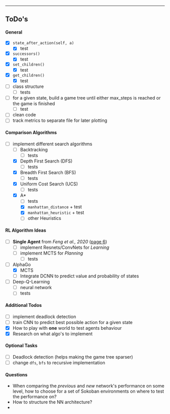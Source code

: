 ---

## ToDo's

#### General 
- [x] `state_after_action(self, a)` 
    - [x] test 
- [x] `successors()`
    - [x] test 
- [x] `set_children()`
    - [x] test
- [x] `get_children()`
    - [x] test
- [ ] class structure
    - [ ] tests
- [ ] for a given state, build a game tree until either max_steps is reached or the game is finished
    - [ ] test 
- [ ] clean code 
- [ ] track metrics to separate file for later plotting

#### Comparison Algorithms 
- [ ] implement different search algorithms 
    - [ ] Backtracking 
        - [ ] tests
    - [x] Depth First Search (DFS)
        - [ ] tests
    - [x] Breadth First Search (BFS)
        - [ ] tests
    - [x] Uniform Cost Search (UCS)
        - [ ] tests
    - [x] A*
        - [ ] tests 
        - [x] `manhattan_distance` + test 
        - [x] `manhattan_heuristic` + test 
        - [ ] other Heuristics
        
#### RL Algorithm Ideas 
        
- [ ] __Single Agent__ from _Feng et al., 2020_ ([page 6](https://arxiv.org/pdf/2008.05598v2.pdf))
    - [ ] implement Resnets/ConvNets for _Learning_
    - [ ] implement MCTS for _Planning_
        - [ ] tests
- [ ] AlphaGo 
    - [x] MCTS 
    - [ ] Integrate DCNN to predict value and probability of states 
- [ ] Deep-Q-Learning
    - [ ] neural network 
    - [ ] tests  
    
#### Additional Todos 

- [ ] implement deadlock detection
- [ ] train CNN to predict best possible action for a given state  
- [x] How to play with __one__ world to test agents behaviour
- [x] Research on what algo's to implement

#### Optional Tasks 

- [ ] Deadlock detection (helps making the game tree sparser)
- [ ] change `dfs`, `bfs` to recursive implementation

#### Questions 

- When comparing the _previous_ and _new_ network's performance on 
some level, how to choose for a set of Sokoban environments on where
to test the performance on? 
- How to structure the NN architecture? 
- 